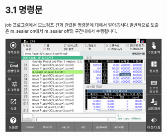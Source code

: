 ﻿# 3.1 명령문

job 프로그램에서 모노펌프 건과 관련된 명령문에 대해서 알아봅시다.일반적으로 토출은 m_sealer on에서 m_sealer off의 구간내에서 수행됩니다.

![](../../_assets/image11.png)

